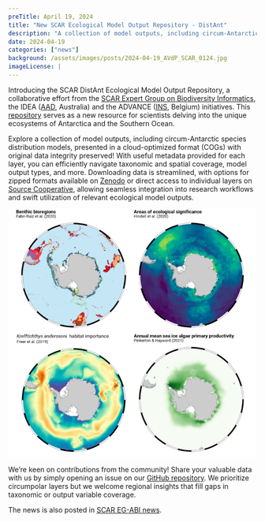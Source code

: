 ```yaml
---
preTitle: April 19, 2024
title: "New SCAR Ecological Model Output Repository - DistAnt"
description: "A collection of model outputs, including circum-Antarctic species distribution models, presented in a cloud-optimized format (COGs) with original data integrity preserved"
date: 2024-04-19
categories: ["news"]
background: /assets/images/posts/2024-04-19_AVdP_SCAR_0124.jpg
imageLicense: |
---
```


Introducing the SCAR DistAnt Ecological Model Output Repository, a collaborative effort from the [SCAR Expert Group on Biodiversity Informatics](https://scar.org/science/life/egabi), the IDEA ([AAD](https://www.antarctica.gov.au/science/), Australia) and the ADVANCE ([INS](https://www.naturalsciences.be/en), Belgium) initiatives. This [repository](https://github.com/SCAR/distant) serves as a new resource for scientists delving into the unique ecosystems of Antarctica and the Southern Ocean. 

Explore a collection of model outputs, including circum-Antarctic species distribution models, presented in a cloud-optimized format (COGs) with original data integrity preserved! With useful metadata provided for each layer, you can efficiently navigate taxonomic and spatial coverage, model output types, and more. Downloading data is streamlined, with options for zipped formats available on [Zenodo](https://zenodo.org/records/10946892) or direct access to individual layers on [Source Cooperative](https://beta.source.coop/repositories/scar/distant/description/), allowing seamless integration into research workflows and swift utilization of relevant ecological model outputs.

![/assets/images/posts/2024-04-19_SCAR-DistAnt-740x740.png](/assets/images/posts/2024-04-19_SCAR-DistAnt-740x740.png)

We’re keen on contributions from the community! Share your valuable data with us by simply opening an issue on our [GitHub repository](https://github.com/SCAR/distant). We prioritize circumpolar layers but we welcome regional insights that fill gaps in taxonomic or output variable coverage.

The news is also posted in [SCAR EG-ABI news](https://scar.org/scar-news/life-sciences/eg-abi-news/model-output-repository).